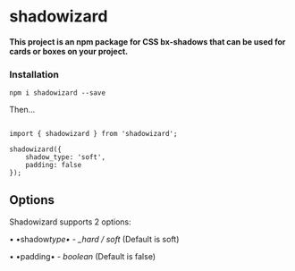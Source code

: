 # shadowizard

#### This project is an npm package for CSS bx-shadows that can be used for cards or boxes on your project.

### Installation

`npm i shadowizard --save`

Then...

```

import { shadowizard } from 'shadowizard';

shadowizard({
    shadow_type: 'soft',
    padding: false
});
```

## Options

Shadowizard supports 2 options:

• •shadow*type• - \_hard / soft* (Default is soft)

• •padding• - _boolean_ (Default is false)
